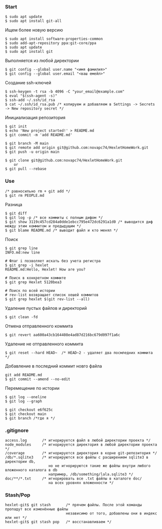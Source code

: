 ### Start
```
$ sudo apt update
$ sudo apt install git-all
```
Ищем более новую версию
```
$ sudo apt install software-properties-common
$ sudo add-apt-repository ppa:git-core/ppa
$ sudo apt update
$ sudo apt install git
```
Выполняется из любой директории
```
$ git config --global user.name "<имя фамилия>"
$ git config --global user.email "<ваш емейл>"
```
Создание ssh-ключей
```
$ ssh-keygen -t rsa -b 4096 -C "your_email@example.com"
$ eval "$(ssh-agent -s)"
$ ssh-add ~/.ssh/id_rsa
$ cat ~/.ssh/id_rsa.pub /* копируем и добавляем в Settings -> Secrets -> New repository secret */
```
Инициализация репозитория
```
$ git init
$ echo 'New project started!' > README.md
$ git commit -m 'add README.md'

$ git branch -M main
$ git remote add origin git@github.com:novapc74/HexletHomeWork.git
$ git push -u origin main

$ git clone git@github.com:novapc74/HexletHomeWork.git
    or
$ git pull --rebase
```
### Use
```
/* равносильно rm + git add */
$ git rm PEOPLE.md
```
Разница
```
$ git diff
$ git log -p /* все коммиты с полным дифом */
$ git show 3119c457cd284a0dde1ebcc795e472dc6291a1d0 /* выводится диф между этим коммитом и предыдущим */
$ git blame README.md /* выводит файл и кто менял */
```
Поиск
```
$ git grep line
INFO.md:new line
```
```
# Флаг i позволяет искать без учета регистра
$ git grep -i hexlet
README.md:Hello, Hexlet! How are you?
```
```
# Поиск в конкретном коммите
$ git grep Hexlet 5120bea3
```
```
# Поиск по всей истории
# rev-list возвращает список хешей коммитов
$ git grep hexlet $(git rev-list --all)
```
Удаление пустых файлов и директорий
```
$ git clean -fd
```
Отмена отправленного коммита
```
$ git revert aa600a43cb164408e4ad87d216bc679d097f1a6c
```
Удаление не отправленного коммита
```
$ git reset --hard HEAD~  /* HEAD~2 - удаляет два посмледних коммита */
```
Добавление в последний коммит новго файла
```
git add README.md
$ git commit --amend --no-edit
```
Перемещение по истории
```
$ git log --oneline
$ git log --graph
```
```
$ git checkout e6f625c
$ git checkout main
$ git branch /*где я */
```
### .gitignore
```
access.log       /* игнорируется файл в любой директории проекта */
node_modules     /* игнорируется директория в любой директории проекта */
/coverage        /* игнорируется директория в корне git-репозитория */
/db/*.sqlite3    /* игнорируются все файлы с расширением sqlite3 в директории db,
                    но не игнорируются такие же файлы внутри любого вложенного каталога в db
                    например, /db/something/lala.sqlite3 */
doc/**/*.txt     /* игнорировать все .txt файлы в каталоге doc/
                    на всех уровнях вложенности */
```
### Stash/Pop
```
hexlet-git$ git stash       /* прячем файлы. После этой команды пропадут все изменённые файлы
                            независимо от того, добавлены они в индекс или нет */
hexlet-git$ git stash pop   /* восстанавливаем */
```
